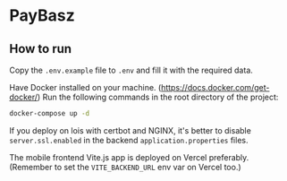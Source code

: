 # PayBasz

## How to run

Copy the `.env.example` file to `.env` and fill it with the required data.

Have Docker installed on your machine. (https://docs.docker.com/get-docker/)
Run the following commands in the root directory of the project:

```bash
docker-compose up -d
```

If you deploy on lois with certbot and NGINX, it's better to disable `server.ssl.enabled` in the backend `application.properties` files.

The mobile frontend Vite.js app is deployed on Vercel preferably.
(Remember to set the `VITE_BACKEND_URL` env var on Vercel too.)
